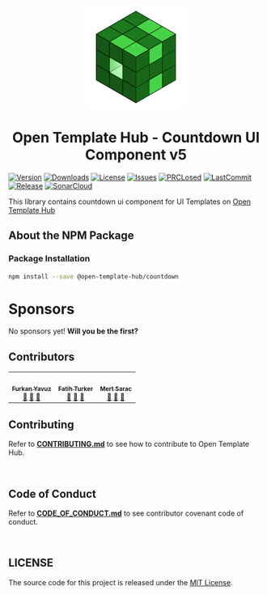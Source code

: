 <p align="center">
   <a href="https://opentemplatehub.com">
    <img src="https://raw.githubusercontent.com/open-template-hub/open-template-hub.github.io/master/assets/logo/brand-logo.png" alt="Logo" width=200>
  </a>
</p>

<h1 align="center">
Open Template Hub - Countdown UI Component v5
</h1>

[![Version](https://img.shields.io/npm/v/@open-template-hub/countdown?color=CB3837&style=for-the-badge&logo=npm)](https://www.npmjs.com/package/@open-template-hub/countdown)
[![Downloads](https://img.shields.io/npm/dt/@open-template-hub/countdown?color=CB3837&logo=npm&style=for-the-badge)](https://www.npmjs.com/package/@open-template-hub/countdown)
[![License](https://img.shields.io/github/license/open-template-hub/countdown?color=43b043&style=for-the-badge)](LICENSE)
[![Issues](https://img.shields.io/github/issues/open-template-hub/countdown?color=43b043&style=for-the-badge)](https://github.com/open-template-hub/countdown/issues)
[![PRCLosed](https://img.shields.io/github/issues-pr-closed-raw/open-template-hub/countdown?color=43b043&style=for-the-badge)](https://github.com/open-template-hub/countdown/pulls?q=is%3Apr+is%3Aclosed)
[![LastCommit](https://img.shields.io/github/last-commit/open-template-hub/countdown?color=43b043&style=for-the-badge)](https://github.com/open-template-hub/countdown/commits/master)
[![Release](https://img.shields.io/github/release/open-template-hub/countdown?include_prereleases&color=43b043&style=for-the-badge)](https://github.com/open-template-hub/countdown/releases)
[![SonarCloud](https://img.shields.io/sonar/quality_gate/open-template-hub_countdown?server=https%3A%2F%2Fsonarcloud.io&label=Sonar%20Cloud&style=for-the-badge&logo=sonarcloud)](https://sonarcloud.io/dashboard?id=open-template-countdown)

This library contains countdown ui component for UI Templates on [Open Template Hub](https://github.com/open-template-hub)

## About the NPM Package

### Package Installation

```sh
npm install --save @open-template-hub/countdown
```

# Sponsors

No sponsors yet! **Will you be the first?**

## Contributors

<!-- ALL-CONTRIBUTORS-LIST:START - Do not remove or modify this section -->
<!-- prettier-ignore-start -->
<!-- markdownlint-disable -->
<table>
  <tr>
    <td align="center"><a href="https://github.com/furknyavuz"><img src="https://avatars0.githubusercontent.com/u/2248168?s=460&u=435ef6ade0785a7a135ce56cae751fb3ade1d126&v=4" width="100px;" alt=""/><br /><sub><b>Furkan Yavuz</b></sub></a><br /><a href="https://github.com/open-template-hub/countdown/issues/created_by/furknyavuz" title="Answering Questions">💬</a> <a href="https://github.com/open-template-hub/countdown/commits?author=furknyavuz" title="Documentation">📖</a> <a href="https://github.com/open-template-hub/countdown/pulls?q=is%3Apr+reviewed-by%3Afurknyavuz" title="Reviewed Pull Requests">👀</a></td>
    <td align="center"><a href="https://github.com/fatihturker"><img src="https://avatars1.githubusercontent.com/u/2202179?s=460&u=261b1129e7106c067783cb022ab9999aad833bdc&v=4" width="100px;" alt=""/><br /><sub><b>Fatih Turker</b></sub></a><br /><a href="https://github.com/open-template-hub/countdown/issues/created_by/fatihturker" title="Answering Questions">💬</a> <a href="https://github.com/open-template-hub/countdown/commits?author=fatihturker" title="Documentation">📖</a> <a href="https://github.com/open-template-hub/countdown/pulls?q=is%3Apr+reviewed-by%3Afatihturker" title="Reviewed Pull Requests">👀</a></td>
    <td align="center"><a href="https://github.com/mertlsarac"><img src="https://avatars1.githubusercontent.com/u/38442589?s=400&u=aa3cda11724fc297a0bfa6beb35c9be81687cf3c&v=4" width="100px;" alt=""/><br /><sub><b>Mert Sarac</b></sub></a><br /><a href="https://github.com/open-template-hub/countdown/issues/created_by/mertlsarac" title="Answering Questions">💬</a> <a href="https://github.com/open-template-hub/countdown/commits?author=mertlsarac" title="Documentation">📖</a> <a href="https://github.com/open-template-hub/countdown/pulls?q=is%3Apr+reviewed-by%3Amertlsarac" title="Reviewed Pull Requests">👀</a></td>
  </tr>
</table>

<!-- markdownlint-enable -->
<!-- prettier-ignore-end -->

<!-- ALL-CONTRIBUTORS-LIST:END -->

## Contributing

Refer to **[CONTRIBUTING.md](https://github.com/open-template-hub/.github/blob/master/docs/CONTRIBUTING.md)** to see how to contribute to Open Template Hub.

<br/>

## Code of Conduct

Refer to **[CODE_OF_CONDUCT.md](https://github.com/open-template-hub/.github/blob/master/docs/CODE_OF_CONDUCT.md)** to see contributor covenant code of conduct.

<br/>

## LICENSE

The source code for this project is released under the [MIT License](LICENSE).

